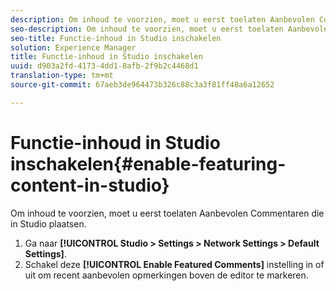 ```yaml
---
description: Om inhoud te voorzien, moet u eerst toelaten Aanbevolen Commentaren die in Studio plaatsen.
seo-description: Om inhoud te voorzien, moet u eerst toelaten Aanbevolen Commentaren die in Studio plaatsen.
seo-title: Functie-inhoud in Studio inschakelen
solution: Experience Manager
title: Functie-inhoud in Studio inschakelen
uuid: d903a2fd-4173-4dd1-8afb-2f9b2c4468d1
translation-type: tm+mt
source-git-commit: 67aeb3de964473b326c88c3a3f81ff48a6a12652

---
```



# Functie-inhoud in Studio inschakelen{#enable-featuring-content-in-studio}

Om inhoud te voorzien, moet u eerst toelaten Aanbevolen Commentaren die in Studio plaatsen.

1. Ga naar **[!UICONTROL Studio > Settings > Network Settings > Default Settings]**.
1. Schakel deze **[!UICONTROL Enable Featured Comments]** instelling in of uit om recent aanbevolen opmerkingen boven de editor te markeren.
